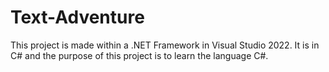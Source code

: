 # Text-Adventure

This project is made within a .NET Framework in Visual Studio 2022.
It is in C# and the purpose of this project is to learn the language C#.
